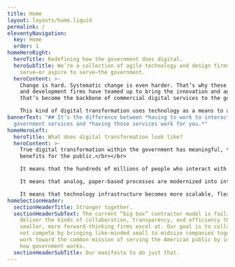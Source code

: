 ```yaml
---
title: Home
layout: layouts/home.liquid
permalink: /
eleventyNavigation:
  key: Home
  order: 1
homeHeroRight:
  heroTitle: Redefining how the government does digital.
  heroSubTitle: We’re a collection of agile technology and design firms that
    serve—or aspire to serve—the government.
  heroContent: >-
    Change is hard. Systematic change is even harder. That’s why these design
    and development firms have teamed up to bring the innovation and agility
    that’s become the backbone of commercial digital services to the government.</br></br>

    This kind of digital transformation uses technology as a means to a goal—to dramatically improve the performance, reach, and customer experience of government services.
bannerText: "## It’s the difference between *having to work to interact* with
  government services and *having those services work for you.*"
homeHeroLeft:
  heroTitle: What does digital transformation look like?
  heroContent: >-
    True digital transformation within the government has meaningful, tangible
    benefits for the public.</br></br>

    It means that the hundreds of millions of people who interact with our government could do so easily, efficiently, and dare we say, even enthusiastically through their phones, tablets, and computers.</br></br>

    It means that analog, paper-based processes are modernized into integrated, online workflows to speed up how the government works and save taxpayer dollars.</br></br>

    It means that technology infrastructure becomes more scalable, flexible, and secure, allowing services to work faster and more reliably.
homeSectionHeader:
  sectionHeaderTitle: Stronger together.
  sectionHeaderSubText: The current “big box” contractor model is failing to
    deliver the kinds of collaboration, transparency, and efficiency that
    smaller, more forward-thinking firms excel at. Our goal is to collaborate,
    not compete by bringing like-minded small to midsize companies together to
    work toward the common mission of serving the American public by improving
    how government works.
  sectionHeaderSubTitle: Our manifesto to do just that.
---
```


